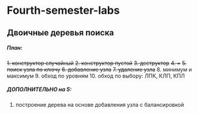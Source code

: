 # Fourth-semester-labs

## Двоичные деревья поиска

##### План:
~~1. конструктор случайный~~
~~2. конструктор пустой~~
~~3. деструктор~~
~~4. =~~
~~5. поиск узла по ключу~~
~~6. добавление узла~~
~~7. удаление узла~~
8. минимум и максимум
9. обход по уровням
10. обход по выбору: ЛПК, КЛП, КПЛ

##### ДОПОЛНИТЕЛЬНО на 5:
1. построение дерева на основе добавления узла с балансировкой
